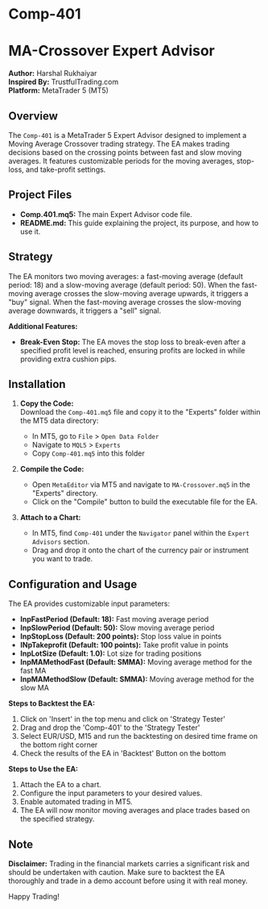 # Comp-401
# MA-Crossover Expert Advisor

**Author:** Harshal Rukhaiyar  
**Inspired By:** TrustfulTrading.com  
**Platform:** MetaTrader 5 (MT5)

## Overview

The `Comp-401` is a MetaTrader 5 Expert Advisor designed to implement a Moving Average Crossover trading strategy. The EA makes trading decisions based on the crossing points between fast and slow moving averages. It features customizable periods for the moving averages, stop-loss, and take-profit settings.

## Project Files

- **Comp.401.mq5:** The main Expert Advisor code file.
- **README.md:** This guide explaining the project, its purpose, and how to use it.

## Strategy

The EA monitors two moving averages: a fast-moving average (default period: 18) and a slow-moving average (default period: 50). When the fast-moving average crosses the slow-moving average upwards, it triggers a "buy" signal. When the fast-moving average crosses the slow-moving average downwards, it triggers a "sell" signal.

**Additional Features:**
- **Break-Even Stop:** The EA moves the stop loss to break-even after a specified profit level is reached, ensuring profits are locked in while providing extra cushion pips.

## Installation

1. **Copy the Code:**  
   Download the `Comp-401.mq5` file and copy it to the "Experts" folder within the MT5 data directory:
   - In MT5, go to `File` > `Open Data Folder`
   - Navigate to `MQL5` > `Experts`
   - Copy `Comp-401.mq5` into this folder

2. **Compile the Code:**  
   - Open `MetaEditor` via MT5 and navigate to `MA-Crossover.mq5` in the "Experts" directory.
   - Click on the "Compile" button to build the executable file for the EA.

3. **Attach to a Chart:**  
   - In MT5, find `Comp-401` under the `Navigator` panel within the `Expert Advisors` section.
   - Drag and drop it onto the chart of the currency pair or instrument you want to trade.

## Configuration and Usage

The EA provides customizable input parameters:
- **InpFastPeriod (Default: 18):** Fast moving average period
- **InpSlowPeriod (Default: 50):** Slow moving average period
- **InpStopLoss (Default: 200 points):** Stop loss value in points
- **INpTakeprofit (Default: 100 points):** Take profit value in points
- **InpLotSize (Default: 1.0):** Lot size for trading positions
- **InpMAMethodFast (Default: SMMA):** Moving average method for the fast MA
- **InpMAMethodSlow (Default: SMMA):** Moving average method for the slow MA

**Steps to Backtest the EA:**
1. Click on 'Insert' in the top menu and click on 'Strategy Tester'
2. Drag and drop the 'Comp-401' to the 'Strategy Tester'
3. Select EUR/USD, M15 and run the backtesting on desired time frame on the bottom right corner
4. Check the results of the EA in 'Backtest' Button on the bottom

**Steps to Use the EA:**
1. Attach the EA to a chart.
2. Configure the input parameters to your desired values.
3. Enable automated trading in MT5.
4. The EA will now monitor moving averages and place trades based on the specified strategy.

## Note

**Disclaimer:** Trading in the financial markets carries a significant risk and should be undertaken with caution. Make sure to backtest the EA thoroughly and trade in a demo account before using it with real money.

Happy Trading!

